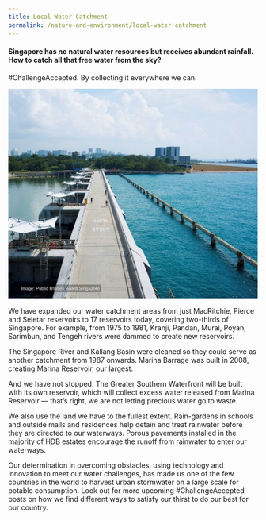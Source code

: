 ```yaml
---
title: Local Water Catchment
permalink: /nature-and-environment/local-water-catchment
---
```


#### Singapore has no natural water resources but receives abundant rainfall. How to catch all that free water from the sky?

#ChallengeAccepted. By collecting it everywhere we can.

![Alt text for image on Isomer site](/images/env_watercatchment.jpg)

We have expanded our water catchment areas from just MacRitchie, Pierce and Seletar reservoirs to 17 reservoirs today, covering two-thirds of Singapore. For example, from 1975 to 1981, Kranji, Pandan, Murai, Poyan, Sarimbun, and Tengeh rivers were dammed to create new reservoirs.

The Singapore River and Kallang Basin were cleaned so they could serve as another catchment from 1987 onwards. Marina Barrage was built in 2008, creating Marina Reservoir, our largest.

And we have not stopped. The Greater Southern Waterfront will be built with its own reservoir, which will collect excess water released from Marina Reservoir — that’s right, we are not letting precious water go to waste.

We also use  the land we have to the fullest extent. Rain-gardens in schools and outside malls and residences help detain and treat rainwater before they are directed to our waterways. Porous pavements installed in the majority of HDB estates encourage  the runoff from rainwater to enter our waterways.

Our determination in overcoming obstacles, using technology and innovation to meet our water challenges, has made us one of the few countries in the world to harvest urban stormwater on a large scale for potable consumption. Look out for more upcoming #ChallengeAccepted posts on how we find different ways to satisfy our thirst to do our best for our country.